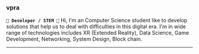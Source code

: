 ### vpra 

**`🌱 Developer / STEM 🔭`**
Hi, I'm an Computer Science student like to develop solutions that help us to deal with difficulties in this digital era. I'm in wide range of technologies includes XR (Extended Reality), Data Science, Game Development, Networking, System Design, Block chain.

---
